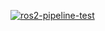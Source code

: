 [![ros2-pipeline-test](https://github.com/jocacace/ros2_ci_cd/actions/workflows/main.yml/badge.svg)](https://github.com/jocacace/ros2_ci_cd/actions/workflows/main.yml)
